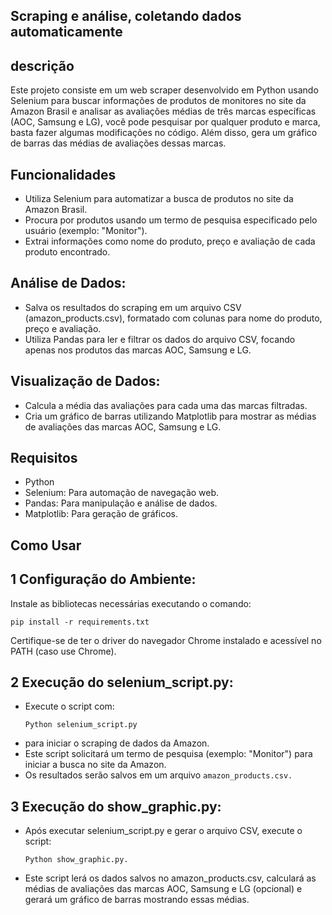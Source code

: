 ## Scraping e análise, coletando dados automaticamente


## descrição

Este projeto consiste em um web scraper desenvolvido em Python 
usando Selenium para buscar informações de produtos de monitores no site da Amazon Brasil 
e analisar as avaliações médias de três marcas específicas (AOC, Samsung e LG), você pode pesquisar por qualquer produto e marca, 
basta fazer algumas modificações no código. Além disso, 
gera um gráfico de barras das médias de avaliações dessas marcas.

## Funcionalidades 

- Utiliza Selenium para automatizar a busca de produtos no site da Amazon Brasil.
- Procura por produtos usando um termo de pesquisa especificado pelo usuário (exemplo: "Monitor").
- Extrai informações como nome do produto, preço e avaliação de cada produto encontrado.

## Análise de Dados:

- Salva os resultados do scraping em um arquivo CSV (amazon_products.csv), formatado com colunas para nome do produto, preço e avaliação.
- Utiliza Pandas para ler e filtrar os dados do arquivo CSV, focando apenas nos produtos das marcas AOC, Samsung e LG.

## Visualização de Dados:

- Calcula a média das avaliações para cada uma das marcas filtradas.
- Cria um gráfico de barras utilizando Matplotlib para mostrar as médias de avaliações das marcas AOC, Samsung e LG.

## Requisitos 

- Python
- Selenium: Para automação de navegação web.
- Pandas: Para manipulação e análise de dados.
- Matplotlib: Para geração de gráficos.

## Como Usar

## 1 Configuração do Ambiente:

Instale as bibliotecas necessárias executando o comando:
```
pip install -r requirements.txt
```
Certifique-se de ter o driver do navegador Chrome instalado e acessível no PATH (caso use Chrome).

## 2 Execução do selenium_script.py:

- Execute o script com:
  ```
  Python selenium_script.py
  ```
-  para iniciar o scraping de dados da Amazon.
- Este script solicitará um termo de pesquisa (exemplo: "Monitor") para iniciar a busca no site da Amazon.
- Os resultados serão salvos em um arquivo ```amazon_products.csv.```

## 3 Execução do show_graphic.py:

- Após executar selenium_script.py e gerar o arquivo CSV, execute o script:
  ```
  Python show_graphic.py.
  ```
- Este script lerá os dados salvos no amazon_products.csv, calculará as médias de avaliações das marcas AOC, Samsung e LG (opcional) e gerará um gráfico de barras mostrando essas médias.
